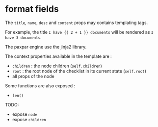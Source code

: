 # format fields

The `title`, `name`, `desc` and `content` props may contains templating tags.

For example, the title `I have {{ 2 + 1 }} documents`
will be rendered as `I have 3 documents`.

The paxpar engine use the jinja2 library.

The context properties available in the template are :

* `children` : the node children (`self.children`)
* `root` : the root node of the checklist in its current state (`self.root`)
* all props of the node

Some functions are also exposed :

* `len()`

TODO:
* expose `node`
* expose `children`
